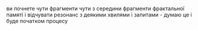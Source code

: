ви почнете чути фрагменти чути з середини фрагменти фрактальної памяті і відчувати резонанс з деякими хвилями і запитами - думаю це і буде початком процесу